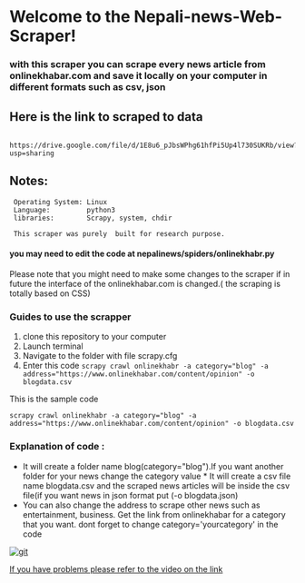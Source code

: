 # Welcome to the Nepali-news-Web-Scraper!

### with this scraper you can scrape every news article from onlinekhabar.com and save it locally on your computer in different formats such as csv, json
## Here is the link to scraped to data
          https://drive.google.com/file/d/1E8u6_pJbsWPhg61hfPi5Up4l730SUKRb/view?usp=sharing

## Notes:
     Operating System: Linux
     Language:         python3
     libraries:        Scrapy, system, chdir   

     This scraper was purely  built for research purpose. 


#### you may need to edit the code at nepalinews/spiders/onlinekhabr.py


Please note that you might need to make some changes to the scraper 
if in future the interface of the onlinekhabar.com is 
changed.( the scraping is totally based on CSS)

### Guides to use the scrapper
 1. clone this repository to your computer
 2. Launch terminal
 3. Navigate to the folder with file scrapy.cfg
 4. Enter this code
 `scrapy crawl onlinekhabr -a category="blog" -a address="https://www.onlinekhabar.com/content/opinion" -o blogdata.csv`

 This is the sample code

 `scrapy crawl onlinekhabr -a category="blog" -a address="https://www.onlinekhabar.com/content/opinion" -o blogdata.csv`

 ### Explanation of code :  
   *  It will create a folder name blog(category="blog").If you want another folder for your news change the category value
    * It will create a csv file name blogdata.csv and the scraped news articles will be inside the csv file(if you want news in json  format put (-o blogdata.json)
   *  You can also change the address to scrape other news such as entertainment, business. Get the link from onlinekhabar for a category that you want. dont forget to change category='yourcategory' in the code


<a href="https://ibb.co/kMd7HG"><img src="https://preview.ibb.co/eJzsjw/git.png" alt="git" border="0" /></a>



[If you have problems please refer to the video on the link](https://www.youtube.com/watch?v=cBASLM-VOFg)
